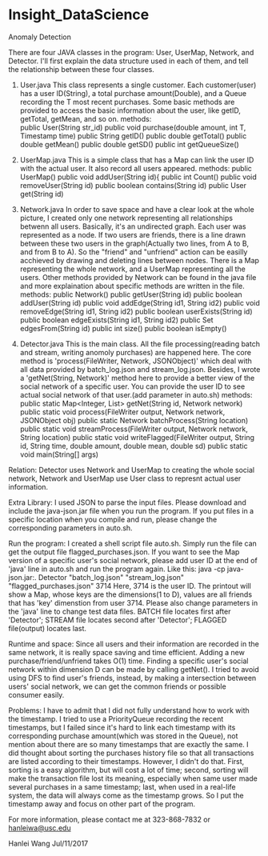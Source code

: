 # Insight_DataScience
Anomaly Detection

There are four JAVA classes in the program: User, UserMap, Network, and Detector.
I'll first explain the data structure used in each of them, and tell the relationship between these four classes.

1. User.java
This class represents a single customer. Each customer(user) has a user ID(String), a total purchase amount(Double), and a Queue recording the T most recent purchases. Some basic methods are provided to access the basic information about the user, like getID, getTotal, getMean, and so on. 
          methods:  
          public User(String str_id)
          public void purchase(double amount, int T, Timestamp time)
          public String getID()
          public double getTotal()
          public double getMean()
          public double getSD()
          public int getQueueSize()

2. UserMap.java
This is a simple class that has a Map can link the user ID with the actual user. It also record all users appeared.
          methods:
          public UserMap()
          public void addUser(String id){
		      public int Count()
	        public void removeUser(String id)
          public boolean contains(String id)
          public User get(String id)

3. Network.java
In order to save space and have a clear look at the whole picture, I created only one network representing all relationships betwenn all users. Basically, it's an undirected graph. Each user was represented as a node. If two users are friends, there is a line drawn between these two users in the graph(Actually two lines, from A to B, and from B to A). So the "friend" and "unfriend" action can be easilly acchieved by drawing and deleting lines between nodes. There is a Map representing the whole network, and a UserMap representing all the users. Other methods provided by Network can be found in the java file and more explaination about specific methods are written in the file.
          methods:
          public Network()
          public getUser(String id)
          public boolean addUser(String id)
          public void addEdge(String id1, String id2)
          public void removeEdge(String id1, String id2)
          public boolean userExists(String id)
          public boolean edgeExists(String id1, String id2)
          public Set<String> edgesFrom(String id)
          public int size()
          public boolean isEmpty()

4. Detector.java
This is the main class. All the file processing(reading batch and stream, writing anomoly purchases) are happened here. The core method is 'process(FileWriter, Network, JSONObject)' which deal with all data provided by batch_log.json and stream_log.json. Besides, I wrote a 'getNet(String, Network)' method here to provide a better view of the social network of a specific user. You can provide the user ID to see actual social network of that user.(add parameter in auto.sh)
          methods:
          public static Map<Integer, List<String>> getNet(String id, Network network)
          public static void process(FileWriter output, Network network, JSONObject obj)
          public static Network batchProcess(String location)
          public static void streamProcess(FileWriter output, Network network, String location)
          public static void writeFlagged(FileWriter output, String id, String time, double amount, double mean, double sd)
          public static void main(String[] args)


Relation:
Detector uses Network and UserMap to creating the whole social network, Network and UserMap use User class to represnt actual user information.

Extra Library:
I used JSON to parse the input files. Please download and include the java-json.jar file when you run the program.
If you put files in a specific location when you compile and run, please change the corresponding parameters in auto.sh.

Run the program:
I created a shell script file auto.sh. Simply run the file can get the output file flagged_purchases.json.
If you want to see the Map version of a specific user's social network, please add user ID at the end of 'java' line in auto.sh and run the program again. Like this:
java -cp java-json.jar:. Detector "batch_log.json" "stream_log.json" "flagged_purchases.json" 3714
Here, 3714 is the user ID. The printout will show a Map, whose keys are the dimensions(1 to D), values are all friends that has 'key' dimenstion from user 3714.
Please also change parameters in the 'java' line to change test data files.
BATCH file locates first after 'Detector';
STREAM file locates second after 'Detector';
FLAGGED file(output) locates last.


Runtime and space:
Since all users and their information are recorded in the same network, it is really space saving and time efficient. Adding a new purchase/friend/unfriend takes O(1) time. Finding a specific user's social network within dimension D can be made by calling getNet(). I tried to avoid using DFS to find user's friends, instead, by making a intersection between users' social network, we can get the common friends or possible consumer easily.


Problems:
I have to admit that I did not fully understand how to work with the timestamp. 
I tried to use a PriorityQueue recording the recent timestamps, but I failed since it's hard to link each timestamp with its corresponding purchase amount(which was stored in the Queue), not mention about there are so many timestamps that are exactly the same. I did thought about sorting the purchases history file so that all transactions are listed according to their timestamps. However, I didn't do that. First, sorting is a easy algorithm, but will cost a lot of time; second, sorting will make the transaction file lost its meaning, especially when same user made several purchases in a same timestamp; last, when used in a real-life system, the data will always come as the timestamp grows. So I put the timestamp away and focus on other part of the program.


For more information, please contact me at 323-868-7832 or hanleiwa@usc.edu

Hanlei Wang
Jul/11/2017

